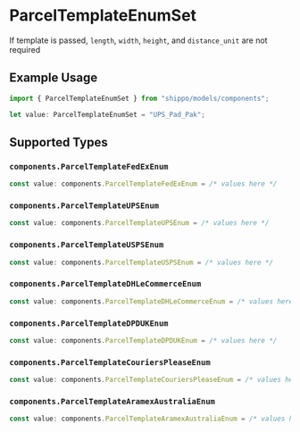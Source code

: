 # ParcelTemplateEnumSet

If template is passed, `length`, `width`, `height`, and `distance_unit` are not required

## Example Usage

```typescript
import { ParcelTemplateEnumSet } from "shippo/models/components";

let value: ParcelTemplateEnumSet = "UPS_Pad_Pak";
```

## Supported Types

### `components.ParcelTemplateFedExEnum`

```typescript
const value: components.ParcelTemplateFedExEnum = /* values here */
```

### `components.ParcelTemplateUPSEnum`

```typescript
const value: components.ParcelTemplateUPSEnum = /* values here */
```

### `components.ParcelTemplateUSPSEnum`

```typescript
const value: components.ParcelTemplateUSPSEnum = /* values here */
```

### `components.ParcelTemplateDHLeCommerceEnum`

```typescript
const value: components.ParcelTemplateDHLeCommerceEnum = /* values here */
```

### `components.ParcelTemplateDPDUKEnum`

```typescript
const value: components.ParcelTemplateDPDUKEnum = /* values here */
```

### `components.ParcelTemplateCouriersPleaseEnum`

```typescript
const value: components.ParcelTemplateCouriersPleaseEnum = /* values here */
```

### `components.ParcelTemplateAramexAustraliaEnum`

```typescript
const value: components.ParcelTemplateAramexAustraliaEnum = /* values here */
```

